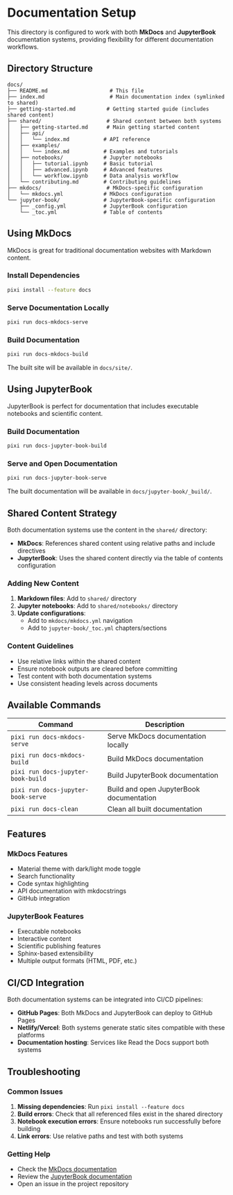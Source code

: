 # Documentation Setup

This directory is configured to work with both **MkDocs** and **JupyterBook** documentation systems, providing flexibility for different documentation workflows.

## Directory Structure

```
docs/
├── README.md                    # This file
├── index.md                     # Main documentation index (symlinked to shared)
├── getting-started.md          # Getting started guide (includes shared content)
├── shared/                     # Shared content between both systems
│   ├── getting-started.md      # Main getting started content
│   ├── api/
│   │   └── index.md           # API reference
│   ├── examples/
│   │   └── index.md           # Examples and tutorials
│   ├── notebooks/             # Jupyter notebooks
│   │   ├── tutorial.ipynb     # Basic tutorial
│   │   ├── advanced.ipynb     # Advanced features
│   │   └── workflow.ipynb     # Data analysis workflow
│   └── contributing.md        # Contributing guidelines
├── mkdocs/                     # MkDocs-specific configuration
│   └── mkdocs.yml             # MkDocs configuration
└── jupyter-book/              # JupyterBook-specific configuration
    ├── _config.yml            # JupyterBook configuration
    └── _toc.yml               # Table of contents
```

## Using MkDocs

MkDocs is great for traditional documentation websites with Markdown content.

### Install Dependencies

```bash
pixi install --feature docs
```

### Serve Documentation Locally

```bash
pixi run docs-mkdocs-serve
```

### Build Documentation

```bash
pixi run docs-mkdocs-build
```

The built site will be available in `docs/site/`.

## Using JupyterBook

JupyterBook is perfect for documentation that includes executable notebooks and scientific content.

### Build Documentation

```bash
pixi run docs-jupyter-book-build
```

### Serve and Open Documentation

```bash
pixi run docs-jupyter-book-serve
```

The built documentation will be available in `docs/jupyter-book/_build/`.

## Shared Content Strategy

Both documentation systems use the content in the `shared/` directory:

- **MkDocs**: References shared content using relative paths and include directives
- **JupyterBook**: Uses the shared content directly via the table of contents configuration

### Adding New Content

1. **Markdown files**: Add to `shared/` directory
2. **Jupyter notebooks**: Add to `shared/notebooks/` directory
3. **Update configurations**:
   - Add to `mkdocs/mkdocs.yml` navigation
   - Add to `jupyter-book/_toc.yml` chapters/sections

### Content Guidelines

- Use relative links within the shared content
- Ensure notebook outputs are cleared before committing
- Test content with both documentation systems
- Use consistent heading levels across documents

## Available Commands

| Command | Description |
|---------|-------------|
| `pixi run docs-mkdocs-serve` | Serve MkDocs documentation locally |
| `pixi run docs-mkdocs-build` | Build MkDocs documentation |
| `pixi run docs-jupyter-book-build` | Build JupyterBook documentation |
| `pixi run docs-jupyter-book-serve` | Build and open JupyterBook documentation |
| `pixi run docs-clean` | Clean all built documentation |

## Features

### MkDocs Features
- Material theme with dark/light mode toggle
- Search functionality
- Code syntax highlighting
- API documentation with mkdocstrings
- GitHub integration

### JupyterBook Features
- Executable notebooks
- Interactive content
- Scientific publishing features
- Sphinx-based extensibility
- Multiple output formats (HTML, PDF, etc.)

## CI/CD Integration

Both documentation systems can be integrated into CI/CD pipelines:

- **GitHub Pages**: Both MkDocs and JupyterBook can deploy to GitHub Pages
- **Netlify/Vercel**: Both systems generate static sites compatible with these platforms
- **Documentation hosting**: Services like Read the Docs support both systems

## Troubleshooting

### Common Issues

1. **Missing dependencies**: Run `pixi install --feature docs`
2. **Build errors**: Check that all referenced files exist in the shared directory
3. **Notebook execution errors**: Ensure notebooks run successfully before building
4. **Link errors**: Use relative paths and test with both systems

### Getting Help

- Check the [MkDocs documentation](https://www.mkdocs.org/)
- Review the [JupyterBook documentation](https://jupyterbook.org/)
- Open an issue in the project repository
